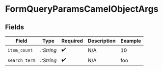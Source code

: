 # FormQueryParamsCamelObjectArgs


## Fields

| Field              | Type               | Required           | Description        | Example            |
| ------------------ | ------------------ | ------------------ | ------------------ | ------------------ |
| `item_count`       | *::String*         | :heavy_check_mark: | N/A                | 10                 |
| `search_term`      | *::String*         | :heavy_check_mark: | N/A                | foo                |
